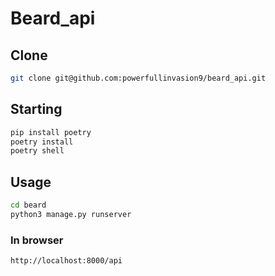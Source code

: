 # Beard_api

## Clone

```bash
git clone git@github.com:powerfullinvasion9/beard_api.git
```

## Starting

```bash
pip install poetry
poetry install
poetry shell
```


## Usage

```bash
cd beard
python3 manage.py runserver
```

### In browser
```bash
http://localhost:8000/api
```
